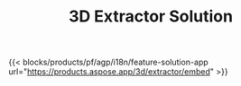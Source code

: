 ﻿---
title: 3D Extractor Solution 
weight: 7730
url: /fr/extractor
limit: 
description: Convertir 3D Fichier en Autodesk, Draco, Wavefront, 3D Studio et de nombreux autres formats
---
{{< blocks/products/pf/agp/i18n/feature-solution-app url="https://products.aspose.app/3d/extractor/embed" >}} 
